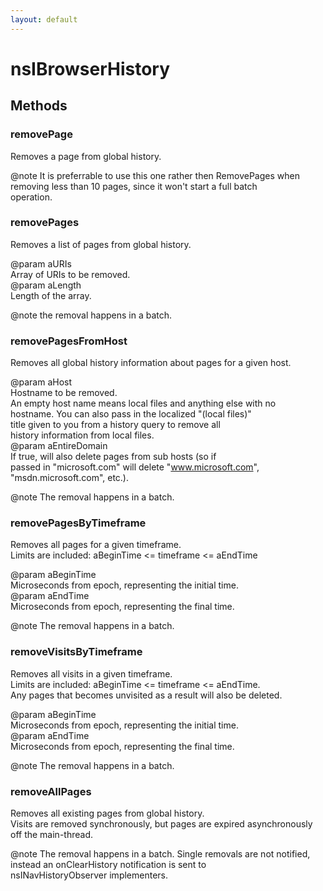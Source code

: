 ```yaml
---
layout: default
---
```


# nsIBrowserHistory #

## Methods ##

### removePage ###
  
Removes a page from global history.  
  
@note It is preferrable to use this one rather then RemovePages when  
      removing less than 10 pages, since it won't start a full batch  
      operation.  
  

### removePages ###
  
Removes a list of pages from global history.  
  
@param aURIs  
       Array of URIs to be removed.  
@param aLength  
       Length of the array.  
  
@note the removal happens in a batch.  
  

### removePagesFromHost ###
  
Removes all global history information about pages for a given host.  
  
@param aHost  
       Hostname to be removed.  
       An empty host name means local files and anything else with no  
       hostname.  You can also pass in the localized "(local files)"  
       title given to you from a history query to remove all  
       history information from local files.  
@param aEntireDomain  
       If true, will also delete pages from sub hosts (so if  
       passed in "microsoft.com" will delete "www.microsoft.com",  
       "msdn.microsoft.com", etc.).  
  
@note The removal happens in a batch.  
  

### removePagesByTimeframe ###
  
Removes all pages for a given timeframe.  
Limits are included: aBeginTime <= timeframe <= aEndTime  
  
@param aBeginTime  
       Microseconds from epoch, representing the initial time.  
@param aEndTime  
       Microseconds from epoch, representing the final time.  
  
@note The removal happens in a batch.  
  

### removeVisitsByTimeframe ###
  
Removes all visits in a given timeframe.  
Limits are included: aBeginTime <= timeframe <= aEndTime.  
Any pages that becomes unvisited as a result will also be deleted.  
  
@param aBeginTime  
       Microseconds from epoch, representing the initial time.  
@param aEndTime  
       Microseconds from epoch, representing the final time.  
  
@note The removal happens in a batch.  
  

### removeAllPages ###
  
Removes all existing pages from global history.  
Visits are removed synchronously, but pages are expired asynchronously  
off the main-thread.  
  
@note The removal happens in a batch. Single removals are not notified,  
      instead an onClearHistory notification is sent to  
      nsINavHistoryObserver implementers.  
  
